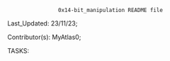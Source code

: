 					0x14-bit_manipulation README file


Last_Updated: 23/11/23;

Contributor(s): MyAtlas0;


TASKS:
